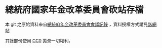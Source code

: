 # 總統府國家年金改革委員會砍站存檔

本 git 之原始資料來自[總統府年金改革委員會會議記錄](http://pension.president.gov.tw/cp.aspx?n=A78DD0CC73F324FD&s=8BFFEC3F86D5502A)
，資料授權方式請見[該網站](http://pension.president.gov.tw/cp.aspx?n=87D7BA5EDF5BF81D)

其餘部份使用 [CC0](http://creativecommons.tw/cc0) 拋棄一切權利。

